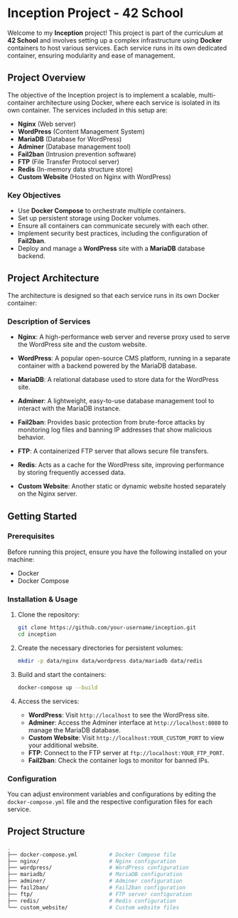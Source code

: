 # Inception Project - 42 School

Welcome to my **Inception** project! This project is part of the curriculum at **42 School** and involves setting up a complex infrastructure using **Docker** containers to host various services. Each service runs in its own dedicated container, ensuring modularity and ease of management. 

## Project Overview

The objective of the Inception project is to implement a scalable, multi-container architecture using Docker, where each service is isolated in its own container. The services included in this setup are:

- **Nginx** (Web server)
- **WordPress** (Content Management System)
- **MariaDB** (Database for WordPress)
- **Adminer** (Database management tool)
- **Fail2ban** (Intrusion prevention software)
- **FTP** (File Transfer Protocol server)
- **Redis** (In-memory data structure store)
- **Custom Website** (Hosted on Nginx with WordPress)

### Key Objectives
- Use **Docker Compose** to orchestrate multiple containers.
- Set up persistent storage using Docker volumes.
- Ensure all containers can communicate securely with each other.
- Implement security best practices, including the configuration of **Fail2ban**.
- Deploy and manage a **WordPress** site with a **MariaDB** database backend.

## Project Architecture

The architecture is designed so that each service runs in its own Docker container:


### Description of Services

- **Nginx**: A high-performance web server and reverse proxy used to serve the WordPress site and the custom website.
  
- **WordPress**: A popular open-source CMS platform, running in a separate container with a backend powered by the MariaDB database.

- **MariaDB**: A relational database used to store data for the WordPress site.

- **Adminer**: A lightweight, easy-to-use database management tool to interact with the MariaDB instance.

- **Fail2ban**: Provides basic protection from brute-force attacks by monitoring log files and banning IP addresses that show malicious behavior.

- **FTP**: A containerized FTP server that allows secure file transfers.

- **Redis**: Acts as a cache for the WordPress site, improving performance by storing frequently accessed data.

- **Custom Website**: Another static or dynamic website hosted separately on the Nginx server.

## Getting Started

### Prerequisites

Before running this project, ensure you have the following installed on your machine:

- Docker
- Docker Compose

### Installation & Usage

1. Clone the repository:

    ```bash
    git clone https://github.com/your-username/inception.git
    cd inception
    ```

2. Create the necessary directories for persistent volumes:

    ```bash
    mkdir -p data/nginx data/wordpress data/mariadb data/redis
    ```

3. Build and start the containers:

    ```bash
    docker-compose up --build
    ```

4. Access the services:

    - **WordPress**: Visit `http://localhost` to see the WordPress site.
    - **Adminer**: Access the Adminer interface at `http://localhost:8080` to manage the MariaDB database.
    - **Custom Website**: Visit `http://localhost:YOUR_CUSTOM_PORT` to view your additional website.
    - **FTP**: Connect to the FTP server at `ftp://localhost:YOUR_FTP_PORT`.
    - **Fail2ban**: Check the container logs to monitor for banned IPs.

### Configuration

You can adjust environment variables and configurations by editing the `docker-compose.yml` file and the respective configuration files for each service.

## Project Structure

```bash
.
├── docker-compose.yml          # Docker Compose file
├── nginx/                      # Nginx configuration
├── wordpress/                  # WordPress configuration
├── mariadb/                    # MariaDB configuration
├── adminer/                    # Adminer configuration
├── fail2ban/                   # Fail2ban configuration
├── ftp/                        # FTP server configuration
├── redis/                      # Redis configuration
└── custom_website/             # Custom website files
